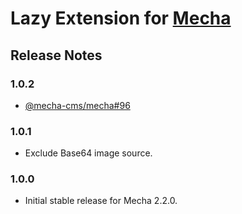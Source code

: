 Lazy Extension for [Mecha](https://github.com/mecha-cms/mecha)
==============================================================

Release Notes
-------------

### 1.0.2

 - [@mecha-cms/mecha#96](https://github.com/mecha-cms/mecha/issues/96)

### 1.0.1

 - Exclude Base64 image source.

### 1.0.0

 - Initial stable release for Mecha 2.2.0.